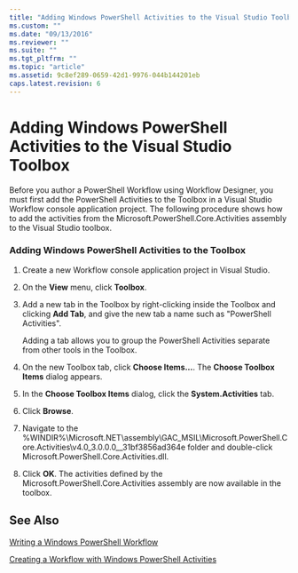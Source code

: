 ```yaml
---
title: "Adding Windows PowerShell Activities to the Visual Studio Toolbox | Microsoft Docs"
ms.custom: ""
ms.date: "09/13/2016"
ms.reviewer: ""
ms.suite: ""
ms.tgt_pltfrm: ""
ms.topic: "article"
ms.assetid: 9c8ef289-0659-42d1-9976-044b144201eb
caps.latest.revision: 6
---
```

# Adding Windows PowerShell Activities to the Visual Studio Toolbox

Before you author a PowerShell Workflow using Workflow Designer, you must first add the PowerShell Activities to the Toolbox in a Visual Studio Workflow console application project. The following procedure shows how to add the activities from the Microsoft.PowerShell.Core.Activities assembly to the Visual Studio toolbox.

### Adding Windows PowerShell Activities to the Toolbox

1. Create a new Workflow console application project in Visual Studio.

2. On the **View** menu, click **Toolbox**.

3. Add a new tab in the Toolbox by right-clicking inside the Toolbox and clicking **Add Tab**, and give the new tab a name such as "PowerShell Activities".

   Adding a tab allows you to group the PowerShell Activities separate from other tools in the Toolbox.

4. On the new Toolbox tab, click **Choose Items...**. The **Choose Toolbox Items** dialog appears.

5. In the **Choose Toolbox Items** dialog, click the **System.Activities** tab.

6. Click **Browse**.

7. Navigate to the %WINDIR%\Microsoft.NET\assembly\GAC_MSIL\Microsoft.PowerShell.Core.Activities\v4.0_3.0.0.0__31bf3856ad364e folder and double-click Microsoft.PowerShell.Core.Activities.dll.

8. Click **OK**. The activities defined by the Microsoft.PowerShell.Core.Activities assembly are now available in the toolbox.

## See Also

[Writing a Windows PowerShell Workflow](./writing-a-windows-powershell-workflow.md)

[Creating a Workflow with Windows PowerShell Activities](./creating-a-workflow-with-windows-powershell-activities.md)
